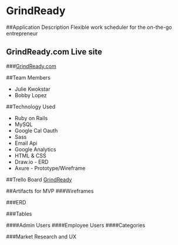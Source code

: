 # GrindReady

##Application Description
Flexible work scheduler for the on-the-go entrepreneur

## GrindReady.com Live site
###<a href="http://www.grindready.com">GrindReady.com</a>

##Team Members
+ Julie Kwokstar
+ Bobby Lopez

##Technology Used
+ Ruby on Rails
+ MySQL
+ Google Cal Oauth
+ Sass
+ Email Api
+ Google Analytics
+ HTML & CSS
+ Draw.io - ERD
+ Axure - Prototype/Wireframe

##Trello Board
[GrindReady](https://trello.com/b/FKM1U70X/grindready)

##Artifacts for MVP
###Wireframes

###ERD

###Tables

####Admin Users
####Employee Users
####Categories

###Market Research and UX
